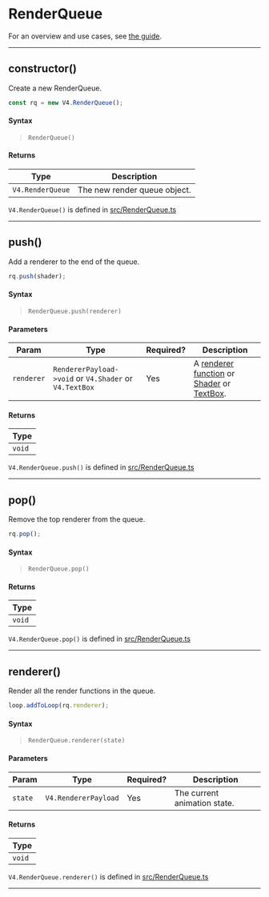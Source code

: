 # RenderQueue

For an overview and use cases, see [the guide](/render-queue.md).
<hr>

## constructor()

Create a new RenderQueue. 

```js
const rq = new V4.RenderQueue();
```

#### Syntax 

> `RenderQueue()`


#### Returns

| Type  | Description  |  
|-------|------------|
|  `V4.RenderQueue` | The new render queue object.  | 

`V4.RenderQueue()` is defined in [src/RenderQueue.ts](https://github.com/rainflame/V4.js/blob/master/src/RenderQueue.ts)
<hr>

## push()

Add a renderer to the end of the queue. 

```js
rq.push(shader);
```

#### Syntax 

> `RenderQueue.push(renderer)`


#### Parameters

| Param | Type  | Required?  | Description  |  
|-------|-------|------------|--------------|
| `renderer`  |  `RendererPayload->void` or `V4.Shader` or `V4.TextBox`| Yes  | A [renderer function](/reference/renderer.md) or [Shader](/reference/shader.md) or [TextBox](/reference/text-box). | 

#### Returns

| Type  |
|-------|
|  `void` |

`V4.RenderQueue.push()` is defined in [src/RenderQueue.ts](https://github.com/rainflame/V4.js/blob/master/src/RenderQueue.ts)
<hr>

## pop()

Remove the top renderer from the queue.

```js
rq.pop();
```

#### Syntax 

> `RenderQueue.pop()`

#### Returns

| Type  |
|-------|
|  `void` |

`V4.RenderQueue.pop()` is defined in [src/RenderQueue.ts](https://github.com/rainflame/V4.js/blob/master/src/RenderQueue.ts)
<hr>


## renderer()

Render all the render functions in the queue.

```js
loop.addToLoop(rq.renderer);
```

#### Syntax 

> `RenderQueue.renderer(state)`


#### Parameters

| Param | Type  | Required?  | Description  |  
|-------|-------|------------|--------------|
| `state`  |  `V4.RendererPayload`| Yes  | The current animation state. | 

#### Returns

| Type  | 
|-------|
|  `void` | 

`V4.RenderQueue.renderer()` is defined in [src/RenderQueue.ts](https://github.com/rainflame/V4.js/blob/master/src/RenderQueue.ts)
<hr>


